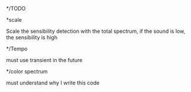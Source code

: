 */TODO
 

*scale

Scale the sensibility detection with the total spectrum, if the sound is low, the sensibility is high

*/Tempo

must use transient in the future

*/color spectrum

must understand why I write this code